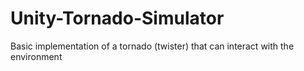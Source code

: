 # Unity-Tornado-Simulator
Basic implementation of a tornado (twister) that can interact with the environment
